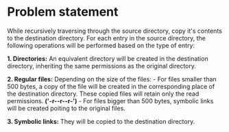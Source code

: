 # Problem statement

While recursively traversing through the source directory, copy it's contents to the destination directory. For each entry in the source directory, the following operations will be performed based on the type of entry:

**1. Directories:**
An equivalent directory will be created in the destination directory, inheriting the same permissions as the original directory.

**2. Regular files:**
Depending on the size of the files:
	- For files smaller than 500 bytes, a copy of the file will be created in the corresponding place of the destination directory. These copied files will retain only the read permissions. **('-r--r--r-')**
	- For files bigger than 500 bytes, symbolic links will be created poiting to the original files.

**3. Symbolic links:**
They will be copied to the destination directory.
